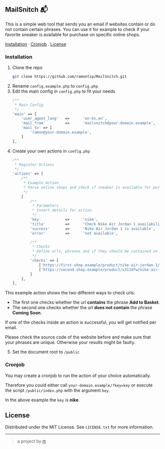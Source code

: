 <div>
  <h2>MailSnitch 📬</h2>
  <p>
    This is a simple web tool that sends you an email if websites contain or do not contain certain phrases.
    You can use it for example to check if your favorite sneaker is available for purchase on specific online shops.
  </p>
  <p>
    <a href="#Installation">Installation</a>
    ·
    <a href="#Cronjob">Cronjob</a>
    .
    <a href="#License">License</a>
  </p>
</div>

### Installation

1. Clone the repo
   ```sh
   git clone https://github.com/ramontip/MailSnitch.git
   ```
2. Rename `config.example.php` to `config.php`
3. Edit the main config in `config.php` to fit your needs
    ```php
    /**
     * Main Config
     */
    'main' => [
        'user_agent_lang'   =>      'en-En,en',
        'mail_from'         =>      'mailsnitch@your-domain.example',
        'mail_to' => [
            'ramon@your-domain.example',
        ]
    ],
    ```
4. Create your own actions in `config.php`
    ```php
    /**
     * Register Actions
     */
    'actions' => [
        /**
         * Example Action
         * Parse online shops and check if sneaker is available for purchase.
         */
        [
            /**
             * Parameters
             * Insert details for action.
             */
            'key'           =>      'nike',
            'title'         =>      'Check Nike Air Jordan 1 availability',
            'success'       =>      'Nike Air Jordan 1 is available',
            'error'         =>      'not available',

            /**
             * Checks
             * Define urls, phrases and if they should be contained on the page or not.
             */
            'checks' => [
                ['https://first-shop.example/product/nike-air-jordan-1/', 'Add to Basket', true],
                ['https://second-shop.example/product/x3134fw/nike-air-jordan-1/', 'Coming Soon', false],
            ]
        ],
    ],
    ```
This example action shows the two different ways to check urls:
- The first one checks whether the url **contains** the phrase **Add to Basket**.
- The second one checks whether the url **does not contain** the phrase **Coming Soon**.

If one of the checks inside an action is successful, you will get notified per email.

Please check the source code of the website before and make sure that your phrases are unique. Otherwise your results might be faulty.

5. Set the document root to `/public`


### Cronjob

You may create a cronjob to run the action of your choice automatically. 

Therefore you could either call `your-domain.example/?key=key` or execute the script `/public/index.php` with the argument `key`.

In the above example the `key` is **nike**.


## License

Distributed under the MIT License. See `LICENSE.txt` for more information.

---
> a project by [rt](https://github.com/ramontip)